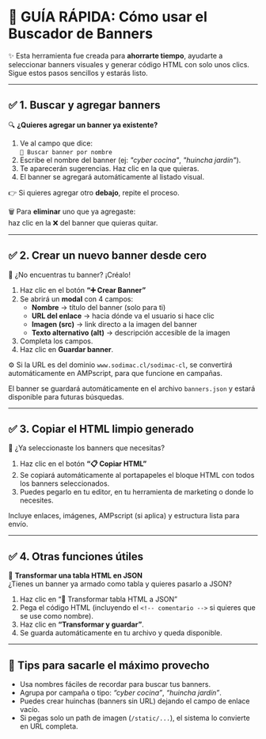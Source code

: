 # 🧭 GUÍA RÁPIDA: Cómo usar el Buscador de Banners

✨ Esta herramienta fue creada para **ahorrarte tiempo**, ayudarte a seleccionar banners visuales y generar código HTML con solo unos clics.  
Sigue estos pasos sencillos y estarás listo.

---

## ✅ 1. Buscar y agregar banners

🔍 **¿Quieres agregar un banner ya existente?**

1. Ve al campo que dice:  
   `🔎 Buscar banner por nombre`
2. Escribe el nombre del banner (ej: *"cyber cocina"*, *"huincha jardín"*).
3. Te aparecerán sugerencias. Haz clic en la que quieras.
4. El banner se agregará automáticamente al listado visual.

👉 Si quieres agregar otro **debajo**, repite el proceso.

🗑️ Para **eliminar** uno que ya agregaste:  
haz clic en la ❌ del banner que quieras quitar.

---

## ✅ 2. Crear un nuevo banner desde cero

🧱 ¿No encuentras tu banner? ¡Créalo!

1. Haz clic en el botón **“➕ Crear Banner”**
2. Se abrirá un **modal** con 4 campos:
   - **Nombre** → título del banner (solo para ti)
   - **URL del enlace** → hacia dónde va el usuario si hace clic
   - **Imagen (src)** → link directo a la imagen del banner
   - **Texto alternativo (alt)** → descripción accesible de la imagen
3. Completa los campos.
4. Haz clic en **Guardar banner**.

⚙️ Si la URL es del dominio `www.sodimac.cl/sodimac-cl`, se convertirá automáticamente en AMPscript, para que funcione en campañas.

El banner se guardará automáticamente en el archivo `banners.json` y estará disponible para futuras búsquedas.

---

## ✅ 3. Copiar el HTML limpio generado

🧩 ¿Ya seleccionaste los banners que necesitas?

1. Haz clic en el botón **“📋 Copiar HTML”**
2. Se copiará automáticamente al portapapeles el bloque HTML con todos los banners seleccionados.
3. Puedes pegarlo en tu editor, en tu herramienta de marketing o donde lo necesites.

Incluye enlaces, imágenes, AMPscript (si aplica) y estructura lista para envío.

---

## ✅ 4. Otras funciones útiles

💾 **Transformar una tabla HTML en JSON**  
¿Tienes un banner ya armado como tabla y quieres pasarlo a JSON?

1. Haz clic en “🧩 Transformar tabla HTML a JSON”
2. Pega el código HTML (incluyendo el `<!-- comentario -->` si quieres que se use como nombre).
3. Haz clic en **“Transformar y guardar”**.
4. Se guarda automáticamente en tu archivo y queda disponible.

---

## 🧠 Tips para sacarle el máximo provecho

- Usa nombres fáciles de recordar para buscar tus banners.
- Agrupa por campaña o tipo: *“cyber cocina”*, *“huincha jardín”*.
- Puedes crear huinchas (banners sin URL) dejando el campo de enlace vacío.
- Si pegas solo un path de imagen (`/static/...`), el sistema lo convierte en URL completa.